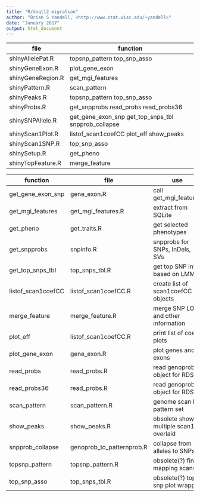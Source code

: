 ```yaml
---
title: "R/doqtl2 migration"
author: "Brian S Yandell, <http://www.stat.wisc.edu/~yandell>"
date: "January 2017"
output: html_document
---
```


file              | function
----------------- | --------
shinyAllelePat.R |topsnp_pattern top_snp_asso
shinyGeneExon.R |plot_gene_exon
shinyGeneRegion.R |get_mgi_features
shinyPattern.R |scan_pattern
shinyPeaks.R |topsnp_pattern top_snp_asso
shinyProbs.R |get_snpprobs read_probs read_probs36
shinySNPAllele.R |get_gene_exon_snp get_top_snps_tbl snpprob_collapse
shinyScan1Plot.R |listof_scan1coefCC plot_eff show_peaks
shinyScan1SNP.R |top_snp_asso
shinySetup.R |get_pheno
shinyTopFeature.R |merge_feature

function          | file | use
----------------- | -------- | --------
get_gene_exon_snp | gene_exon.R | call get_mgi_features
get_mgi_features  | get_mgi_features.R | extract from SQLite
get_pheno         | get_traits.R | get selected phenotypes
get_snpprobs      | snpinfo.R   | snpprobs for SNPs, InDels, SVs
get_top_snps_tbl  | top_snps_tbl.R | get top SNP info based on LMMs
listof_scan1coefCC | listof_scan1coefCC.R | create list of scan1coefCC objects
merge_feature     | merge_feature.R | merge SNP LOD and other information
plot_eff          | listof_scan1coefCC.R | print list of coef plots
plot_gene_exon    | gene_exon.R | plot genes and exons
read_probs        | read_probs.R | read genoprob object for RDS
read_probs36      | read_probs.R | read genoprob object for RDS
scan_pattern      | scan_pattern.R | genome scan by pattern set
show_peaks        | show_peaks.R | obsolete show multiple scan1 overlaid
snpprob_collapse  | genoprob_to_patternprob.R | collapse from alleles to SNPs
topsnp_pattern    | topsnp_pattern.R | obsolete(?) fine mapping scans
top_snp_asso      | top_snps_tbl.R   | obsolete(?) top snp plot wrapper


